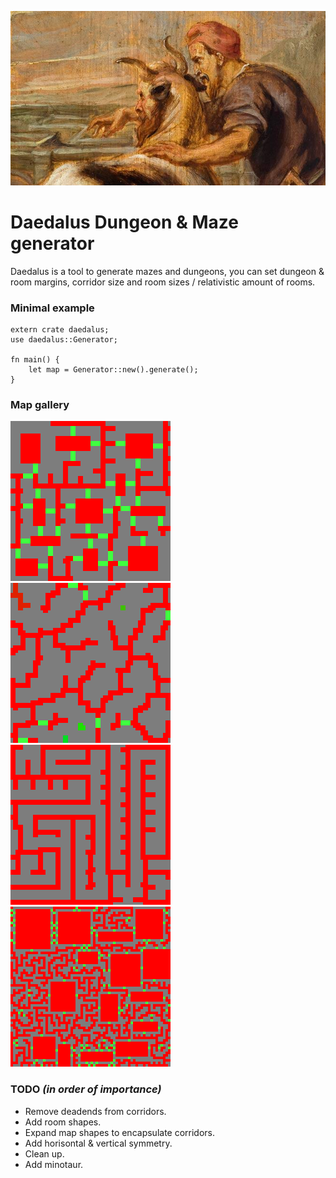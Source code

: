 <p align="center">
  <img src="daedalus_and_minotaur.jpg">
</p>

# Daedalus Dungeon & Maze generator

Daedalus is a tool to generate mazes and dungeons, you can set dungeon & room margins, corridor size and room sizes / relativistic amount of rooms.

### Minimal example
```
extern crate daedalus;
use daedalus::Generator;

fn main() {
    let map = Generator::new().generate();
}
```

### Map gallery
![1](example_images/1.bmp)![2](example_images/2.bmp)![3](example_images/3.bmp)![4](example_images/4.bmp)

### TODO _(in order of importance)_
- Remove deadends from corridors.
- Add room shapes.
- Expand map shapes to encapsulate corridors.
- Add horisontal & vertical symmetry.
- Clean up.
- Add minotaur.